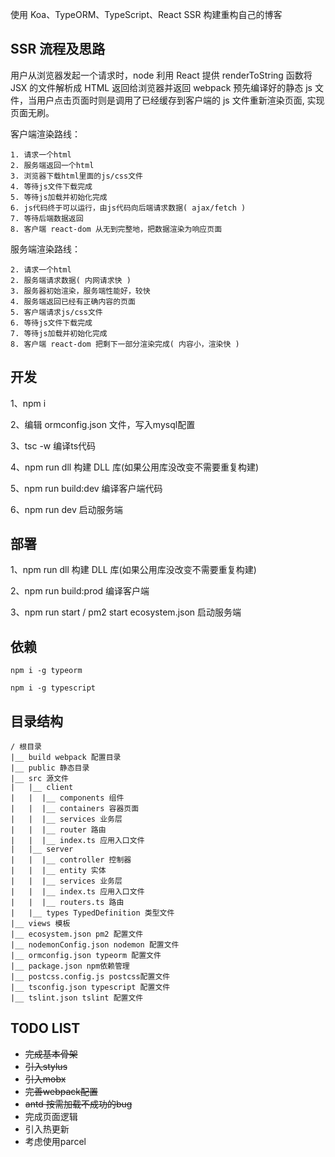 使用 Koa、TypeORM、TypeScript、React SSR 构建重构自己的博客

## SSR 流程及思路

用户从浏览器发起一个请求时，node 利用 React 提供 renderToString 函数将 JSX 的文件解析成 HTML 返回给浏览器并返回 webpack 预先编译好的静态 js 文件，当用户点击页面时则是调用了已经缓存到客户端的 js 文件重新渲染页面, 实现页面无刷。

客户端渲染路线：

    1. 请求一个html 
    2. 服务端返回一个html
    3. 浏览器下载html里面的js/css文件
    4. 等待js文件下载完成
    5. 等待js加载并初始化完成
    6. js代码终于可以运行，由js代码向后端请求数据( ajax/fetch )
    7. 等待后端数据返回
    8. 客户端 react-dom 从无到完整地，把数据渲染为响应页面

服务端渲染路线：

    2. 请求一个html
    2. 服务端请求数据( 内网请求快 )
    3. 服务器初始渲染，服务端性能好，较快
    4. 服务端返回已经有正确内容的页面
    5. 客户端请求js/css文件
    6. 等待js文件下载完成
    7. 等待js加载并初始化完成
    8. 客户端 react-dom 把剩下一部分渲染完成( 内容小，渲染快 )


## 开发

1、npm i

2、编辑 ormconfig.json 文件，写入mysql配置

3、tsc -w 编译ts代码

4、npm run dll 构建 DLL 库(如果公用库没改变不需要重复构建)

5、npm run build:dev 编译客户端代码

6、npm run dev 启动服务端


## 部署

1、npm run dll 构建 DLL 库(如果公用库没改变不需要重复构建)

2、npm run build:prod 编译客户端

3、npm run start / pm2 start ecosystem.json 启动服务端


## 依赖

    npm i -g typeorm
    
    npm i -g typescript


## 目录结构

    / 根目录
    |__ build webpack 配置目录
    |__ public 静态目录
    |__ src 源文件
    |   |__ client 
    |   |  |__ components 组件
    |   |  |__ containers 容器页面
    |   |  |__ services 业务层
    |   |  |__ router 路由
    |   |  |__ index.ts 应用入口文件
    |   |__ server
    |   |  |__ controller 控制器
    |   |  |__ entity 实体
    |   |  |__ services 业务层
    |   |  |__ index.ts 应用入口文件
    |   |  |__ routers.ts 路由
    |   |__ types TypedDefinition 类型文件
    |__ views 模板
    |__ ecosystem.json pm2 配置文件
    |__ nodemonConfig.json nodemon 配置文件
    |__ ormconfig.json typeorm 配置文件
    |__ package.json npm依赖管理
    |__ postcss.config.js postcss配置文件
    |__ tsconfig.json typescript 配置文件
    |__ tslint.json tslint 配置文件


## TODO LIST

- ~~完成基本骨架~~
- ~~引入stylus~~
- ~~引入mobx~~
- ~~完善webpack配置~~
- ~~antd 按需加载不成功的bug~~
- 完成页面逻辑
- 引入热更新
- 考虑使用parcel
